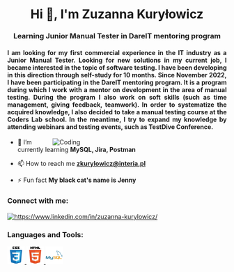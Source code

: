 <h1 align="center">Hi 👋, I'm Zuzanna Kuryłowicz</h1>
<h3 align="center">Learning Junior Manual Tester in DareIT mentoring program </h3>
<h4 align="justify"> I am looking for my <strong>first commercial experience</strong> in the IT industry as a Junior Manual Tester. Looking for new solutions in my current job, I became interested in the topic of software testing. I have been developing in this direction through self-study for 10 months. Since November 2022, I have been participating in the DareIT mentoring program. It is a program during which I work with a mentor on development in the area of manual testing. During the program I also work on soft skills (such as time management, giving feedback, teamwork). In order to systematize the acquired knowledge, I also decided to take a manual testing course at the Coders Lab school. In the meantime, I try to expand my knowledge by attending webinars and testing events, such as TestDive Conference.</h4>
<img align="right" alt="Coding" width="400" src="https://camo.githubusercontent.com/cb78373d627fd536270833f96cbb7c2d11828171091c9d363e1d13917d87a0fd/68747470733a2f2f6d69726f2e6d656469756d2e636f6d2f6d61782f3936302f312a5a374f6170524d6833472d4b437961454b56464c69772e676966">

- 🌱 I’m currently learning **MySQL, Jira, Postman**

- 📫 How to reach me **zkurylowicz@interia.pl**

- ⚡ Fun fact **My black cat's name is Jenny**

<h3 align="left">Connect with me:</h3>
<p align="left">
<a href="https://linkedin.com/in/https://www.linkedin.com/in/zuzanna-kurylowicz/" target="blank"><img align="center" src="https://raw.githubusercontent.com/rahuldkjain/github-profile-readme-generator/master/src/images/icons/Social/linked-in-alt.svg" alt="https://www.linkedin.com/in/zuzanna-kurylowicz/" height="30" width="40" /></a>
</p>

<h3 align="left">Languages and Tools:</h3>
<p align="left"> <a href="https://www.w3schools.com/css/" target="_blank" rel="noreferrer"> <img src="https://raw.githubusercontent.com/devicons/devicon/master/icons/css3/css3-original-wordmark.svg" alt="css3" width="40" height="40"/> </a> <a href="https://www.w3.org/html/" target="_blank" rel="noreferrer"> <img src="https://raw.githubusercontent.com/devicons/devicon/master/icons/html5/html5-original-wordmark.svg" alt="html5" width="40" height="40"/> </a> <a href="https://www.mysql.com/" target="_blank" rel="noreferrer"> <img src="https://raw.githubusercontent.com/devicons/devicon/master/icons/mysql/mysql-original-wordmark.svg" alt="mysql" width="40" height="40"/> </a> </p>



